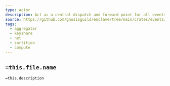 ```yaml
---
type: actor
description: Act as a central dispatch and forward point for all events in the system
source: https://github.com/gnosisguild/enclave/tree/main/crates/events/src/eventbus.rs
tags:
  - aggregator
  - keyshare
  - net
  - sortition
  - compute
---
```


## `=this.file.name`

`=this.description`
